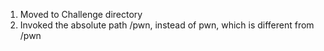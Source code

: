 1) Moved to Challenge directory
2) Invoked the absolute path /pwn, instead of pwn, which is different from /pwn
